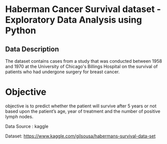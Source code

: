 # Haberman Cancer Survival dataset - Exploratory Data Analysis using Python
## Data Description
The dataset contains cases from a study that was conducted between 1958 and 1970 at the University of Chicago's Billings Hospital on the survival of patients who had undergone surgery for breast cancer.

# Objective
objective is to predict whether the patient will survive after 5 years or not based upon the patient’s age, year of treatment and the number of positive lymph nodes.

Data Source : kaggle

Dataset: https://www.kaggle.com/gilsousa/habermans-survival-data-set
